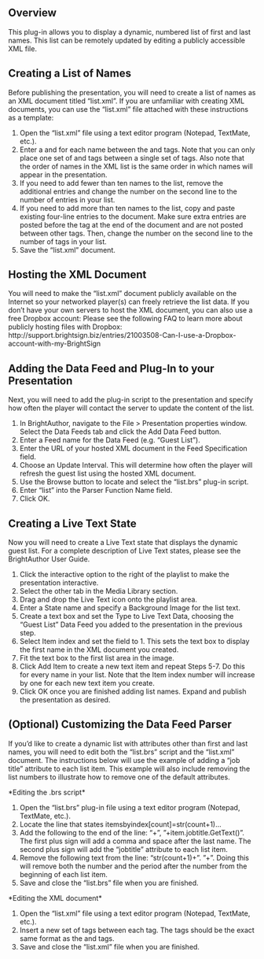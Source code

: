 Overview
--------
<p>This plug-in allows you to display a dynamic, numbered list of first and last names. This list can be remotely updated by editing a publicly accessible XML file. </p>

Creating a List of Names
------------------------

<p>Before publishing the presentation, you will need to create a list of names as an XML document titled “list.xml”. If you are unfamiliar with creating XML documents, you can use the “list.xml” file attached with these instructions as a template:</p>
<ol>
<li>Open the “list.xml” file using a text editor program (Notepad, TextMate, etc.).</li>
<li>Enter a <firstname> and <lastname> for each name between the <customer> and </customer> tags. Note that you can only place one set of <firstname> and <lastname> tags between a single set of <customer> tags. Also note that the order of names in the XML list is the same order in which names will appear in the presentation.</li>
<li>If you need to add fewer than ten names to the list, remove the additional <customer> </customer> entries and change the <list total=”10”> number on the second line to the number of <customer> entries in your list.</li>
<li>If you need to add more than ten names to the list, copy and paste existing four-line <customer> </customer> entries to the document. Make sure extra entries are posted before the </list> tag at the end of the document and are not posted between other <customer> </customer> tags. Then, change the <list total=”10”> number on the second line to the number of <customer> tags in your list.</li>
<li>Save the “list.xml” document.</li>
</ol>

Hosting the XML Document
------------------------
<p>You will need to make the “list.xml” document publicly available on the Internet so your networked player(s) can freely retrieve the list data. If you don’t have your own servers to host the XML document, you can also use a free Dropbox account: Please see the following FAQ to learn more about publicly hosting files with Dropbox: http://support.brightsign.biz/entries/21003508-Can-I-use-a-Dropbox-account-with-my-BrightSign</p>

Adding the Data Feed and Plug-In to your Presentation
------------------------------------------------------
<p>Next, you will need to add the plug-in script to the presentation and specify how often the player will contact the server to update the content of the list.</p>
<ol>
<li>In BrightAuthor, navigate to the File > Presentation properties window. Select the Data Feeds tab and click the Add Data Feed button.</li>
<li>Enter a Feed name for the Data Feed (e.g. “Guest List”).</li>
<li>Enter the URL of your hosted XML document in the Feed Specification field.</li>
<li>Choose an Update Interval. This will determine how often the player will refresh the guest list using the hosted XML document.</li>
<li>Use the Browse button to locate and select the “list.brs” plug-in script.</li>
<li>Enter “list” into the Parser Function Name field.</li>
<li>Click OK.</li>
</ol>

Creating a Live Text State
--------------------------
<p>Now you will need to create a Live Text state that displays the dynamic guest list. For a complete description of Live Text states, please see the BrightAuthor User Guide.</p>
<ol>
<li>Click the interactive option to the right of the playlist to make the presentation interactive.</li>
<li>Select the other tab in the Media Library section.</li>
<li>Drag and drop the Live Text icon onto the playlist area.</li>
<li>Enter a State name and specify a Background Image for the list text.</li>
<li>Create a text box and set the Type to Live Text Data, choosing the “Guest List” Data Feed you added to the presentation in the previous step.</li>
<li>Select Item index and set the field to 1. This sets the text box to display the first name in the XML document you created.</li>
<li>Fit the text box to the first list area in the image.</li>
<li>Click Add Item to create a new text item and repeat Steps 5-7. Do this for every name in your list. Note that the Item index number will increase by one for each new text item you create.</li>
<li>Click OK once you are finished adding list names. Expand and publish the presentation as desired.</li>
</ol>

(Optional) Customizing the Data Feed Parser
-------------------------------------------
<p>If you’d like to create a dynamic list with attributes other than first and last names, you will need to edit both the “list.brs” script and the “list.xml” document. The instructions below will use the example of adding a “job title” attribute to each list item. This example will also include removing the list numbers to illustrate how to remove one of the default attributes.</p>
<p> </p>
*Editing the .brs script*
<ol>
<li>Open the “list.brs” plug-in file using a text editor program (Notepad, TextMate, etc.).</li>
<li>Locate the line that states itemsbyindex[count]=str(count+1)…</li>
<li>Add the following to the end of the line: “+”, ”+item.jobtitle.GetText()”. The first plus sign will add a comma and space after the last name. The second plus sign will add the “jobtitle” attribute to each list item.</li>
<li>Remove the following text from the line: “str(count+1)+”. ”+”. Doing this will remove both the number and the period after the number from the beginning of each list item.</li>
<li>Save and close the “list.brs” file when you are finished.</li>
</ol>
<p> </p>
*Editing the XML document*
<ol>
<li>Open the “list.xml” file using a text editor program (Notepad, TextMate, etc.).</li>
<li>Insert a new set of <jobtitle> </jobtitle> tags between each <customer> </customer> tag. The <jobtitle> tags should be the exact same format as the <firstname> </firstname> and <lastname> </lastname> tags.</li>
<li>Save and close the “list.xml” file when you are finished.</li>
</ol>


